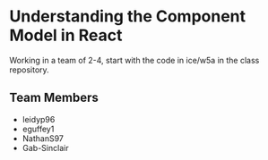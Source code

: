 # Understanding the Component Model in React
Working in a team of 2-4, start with the code in ice/w5a in the class repository.

## Team Members
 - leidyp96
 - eguffey1
 - NathanS97
 - Gab-Sinclair